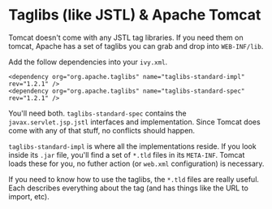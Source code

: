 # Taglibs (like JSTL) & Apache Tomcat

Tomcat doesn't come with any JSTL tag libraries. If you need them on tomcat,
Apache has a set of taglibs you can grab and drop into `WEB-INF/lib`.

Add the follow dependencies into your `ivy.xml`.

    <dependency org="org.apache.taglibs" name="taglibs-standard-impl" rev="1.2.1" />
    <dependency org="org.apache.taglibs" name="taglibs-standard-spec" rev="1.2.1" />

You'll need both. `taglibs-standard-spec` contains the `javax.servlet.jsp.jstl`
interfaces and implementation. Since Tomcat does come with any of that stuff, no
conflicts should happen.

`taglibs-standard-impl` is where all the implementations reside. If you look
inside its `.jar` file, you'll find a set of `*.tld` files in its `META-INF`.
Tomcat loads these for you, no futher action (or `web.xml` configuration) is
necessary.

If you need to know how to use the taglibs, the `*.tld` files are really useful.
Each describes everything about the tag (and has things like the URL to import,
etc).
